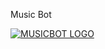  Music Bot

[![MUSICBOT LOGO](https://telegra.ph/file/81d085853217350f62729.png)](https://t.me/Murat_30_God )


<p align="center"><a href="[![Deploy](https://www.herokucdn.com/deploy/button.svg)](https://heroku.com/deploy?template=https://github.com/darkophacker0987/sakuxplincy)">
 

